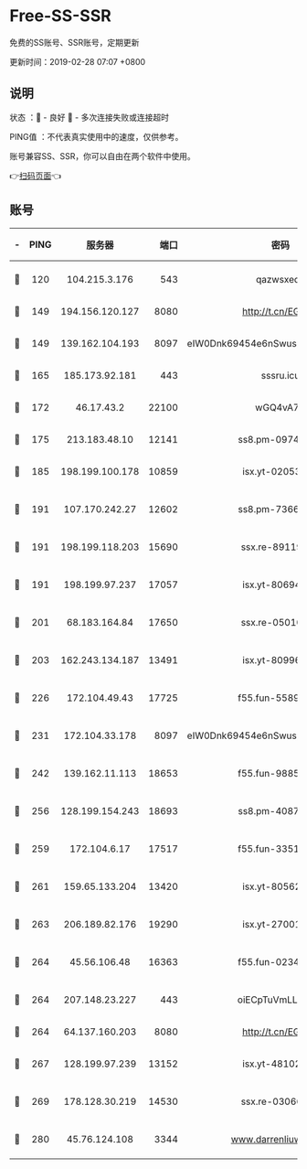 # Free-SS-SSR

免费的SS账号、SSR账号，定期更新

更新时间：2019-02-28 07:07 +0800

## 说明

状态     ：🙂 - 良好 🙁 - 多次连接失败或连接超时

PING值   ：不代表真实使用中的速度，仅供参考。

账号兼容SS、SSR，你可以自由在两个软件中使用。

👉[扫码页面](https://liesauer.github.io/free-ss-ssr.github.io/)👈

## 账号

|-|PING|服务器|端口|密码|加密方式|区域|
|:----:|:----:|:-----:|-----:|:----:|:----:|:----:|
|🙂|120|104.215.3.176|543|qazwsxedc|aes-256-gcm|JP|
|🙂|149|194.156.120.127|8080|http://t.cn/EGJIyrl|rc4-md5|RU|
|🙂|149|139.162.104.193|8097|eIW0Dnk69454e6nSwuspv9DmS201tQ0D|aes-256-cfb|JP|
|🙂|165|185.173.92.181|443|sssru.icu|rc4-md5|RU|
|🙂|172|46.17.43.2|22100|wGQ4vA7D|aes-256-gcm|RU|
|🙂|175|213.183.48.10|12141|ss8.pm-09745210|rc4-md5|RU|
|🙂|185|198.199.100.178|10859|isx.yt-02053139|aes-256-cfb|US|
|🙂|191|107.170.242.27|12602|ss8.pm-73663499|aes-256-cfb|US|
|🙂|191|198.199.118.203|15690|ssx.re-89119109|aes-256-cfb|US|
|🙂|191|198.199.97.237|17057|isx.yt-80694189|aes-256-cfb|US|
|🙂|201|68.183.164.84|17650|ssx.re-05010862|aes-256-cfb|US|
|🙂|203|162.243.134.187|13491|isx.yt-80996085|aes-256-cfb|US|
|🙂|226|172.104.49.43|17725|f55.fun-55891954|aes-256-cfb|SG|
|🙂|231|172.104.33.178|8097|eIW0Dnk69454e6nSwuspv9DmS201tQ0D|aes-256-cfb|SG|
|🙂|242|139.162.11.113|18653|f55.fun-98859473|aes-256-cfb|SG|
|🙂|256|128.199.154.243|18693|ss8.pm-40874243|aes-256-cfb|SG|
|🙂|259|172.104.6.17|17517|f55.fun-33516465|aes-256-cfb|US|
|🙂|261|159.65.133.204|13420|isx.yt-80562416|aes-256-cfb|SG|
|🙂|263|206.189.82.176|19290|isx.yt-27001469|aes-256-cfb|SG|
|🙂|264|45.56.106.48|16363|f55.fun-02343512|aes-256-cfb|US|
|🙂|264|207.148.23.227|443|oiECpTuVmLLxk4Ts|aes-256-cfb|US|
|🙂|264|64.137.160.203|8080|http://t.cn/EGJIyrl|rc4-md5|CA|
|🙂|267|128.199.97.239|13152|isx.yt-48102721|aes-256-cfb|SG|
|🙂|269|178.128.30.219|14530|ssx.re-03066448|aes-256-cfb|SG|
|🙂|280|45.76.124.108|3344|www.darrenliuwei.com|aes-256-cfb|AU|
